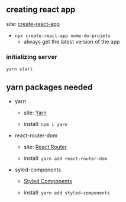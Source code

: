 ## creating react app

site: [create-react-app](create-react-app.dev)

- `npx create-react-app nome-do-projeto`
  - always get the latest version of the app

### initializing server

`yarn start`

## yarn packages needed

- yarn

  - site: [Yarn](https://yarnpkg.com/)

  - install: `npm i yarn`

- react-router-dom

  - site: [React Router](https://v5.reactrouter.com/web/guides/quick-start)

  - install: `yarn add react-router-dom`

- syled-components

  - [Styled Components](https://styled-components.com/docs/basics#installation)

  - install: `yarn add styled-components`
